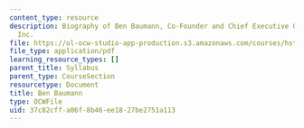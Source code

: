 ```yaml
---
content_type: resource
description: Biography of Ben Baumann, Co-Founder and Chief Executive Officer of Isovera,
  Inc.
file: https://ol-ocw-studio-app-production.s3.amazonaws.com/courses/hst-939-designing-and-sustaining-technology-innovation-for-global-health-practice-spring-2008/37c82cffa06f8b46ee1827be2751a113_ben_bio.pdf
file_type: application/pdf
learning_resource_types: []
parent_title: Syllabus
parent_type: CourseSection
resourcetype: Document
title: Ben Baumann
type: OCWFile
uid: 37c82cff-a06f-8b46-ee18-27be2751a113
---
```

